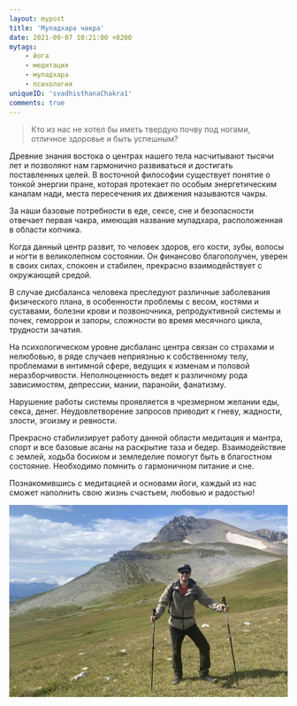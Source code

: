 ```yaml
---
layout: mypost
title: 'Муладхара чакра'
date: 2021-09-07 10:21:00 +0200
mytags:
    - йога
    - медитация
    - муладхара
    - психология
uniqueID: 'svadhisthanaСhakra1'
comments: true
---
```


> Кто из нас не хотел бы иметь твердую почву под ногами,
> отличное здоровье и быть успешным?

Древние знания востока о центрах нашего тела насчитывают тысячи лет и
позволяют нам гармонично развиваться и достигать поставленных целей.
В восточной философии существует понятие о тонкой энергии пране,
которая протекает по особым энергетическим каналам нади,
места пересечения их движения называются чакры.

За наши базовые потребности в еде, сексе, сне и безопасности
отвечает первая чакра, имеющая название муладхара, расположенная
в области копчика.

Когда данный центр развит, то человек здоров, его кости, зубы,
волосы и ногти в великолепном состоянии. Он финансово благополучен,
уверен в своих силах, спокоен и стабилен, прекрасно взаимодействует с
окружающей средой.

В случае дисбаланса человека преследуют различные
заболевания физического плана, в особенности проблемы с весом,
костями и суставами, болезни крови и позвоночника, репродуктивной
системы и почек, геморрои и запоры, сложности во время месячного цикла,
трудности зачатия.

На психологическом уровне дисбаланс центра связан со страхами и нелюбовью,
в ряде случаев неприязнью к собственному телу, проблемами в интимной сфере,
ведущих к изменам и половой неразборчивости. Неполноценность ведет к
различному рода зависимостям, депрессии, мании, паранойи, фанатизму.

Нарушение работы системы проявляется в чрезмерном желании еды, секса, денег.
Неудовлетворение запросов приводит к гневу, жадности, злости, эгоизму и ревности.

Прекрасно стабилизирует работу данной области медитация и мантра,
спорт и все базовые асаны на раскрытие таза и бедер.
Взаимодействие с землей, ходьба босиком и земледелие помогут быть в
благостном состояние. Необходимо помнить о гармоничном питание и сне.

Познакомившись с медитацией и основами йоги,
каждый из нас сможет наполнить свою жизнь счастьем, любовью и радостью!

![Image](/img/blog/posts/hiking2.jpg)
